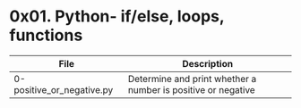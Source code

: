 # 0x01. Python- if/else, loops, functions


|File| Description|
|-|-|
|0-positive_or_negative.py| Determine and print whether a number is positive or negative|